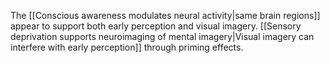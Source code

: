 The [[Conscious awareness modulates neural activity|same brain regions]] appear to support both early perception and visual imagery. [[Sensory deprivation supports neuroimaging of mental imagery|Visual imagery can interfere with early perception]] through priming effects.